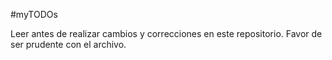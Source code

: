#myTODOs

Leer antes de realizar cambios y correcciones en este repositorio. Favor de ser prudente con el archivo.
